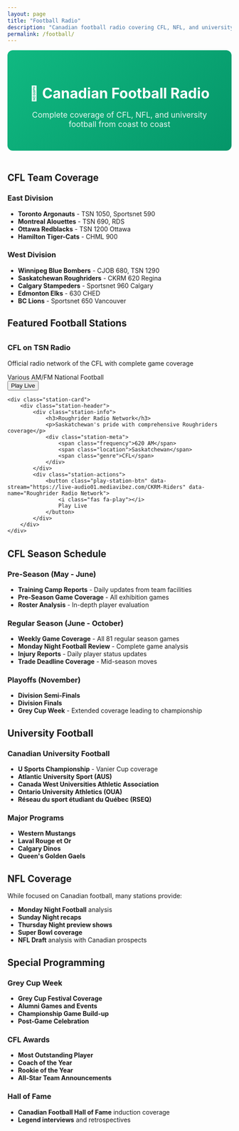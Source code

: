 ```yaml
---
layout: page
title: "Football Radio"
description: "Canadian football radio covering CFL, NFL, and university football across Canada"
permalink: /football/
---
```


<div class="page-intro" style="text-align: center; margin-bottom: 3rem; padding: 2rem; background: linear-gradient(135deg, #10b981 0%, #059669 100%); color: white; border-radius: 12px;">
    <h2 style="font-size: 2rem; margin-bottom: 1rem;">🏈 Canadian Football Radio</h2>
    <p style="font-size: 1.1rem; opacity: 0.9;">Complete coverage of CFL, NFL, and university football from coast to coast</p>
</div>

## CFL Team Coverage

### East Division
- **Toronto Argonauts** - TSN 1050, Sportsnet 590
- **Montreal Alouettes** - TSN 690, RDS
- **Ottawa Redblacks** - TSN 1200 Ottawa
- **Hamilton Tiger-Cats** - CHML 900

### West Division
- **Winnipeg Blue Bombers** - CJOB 680, TSN 1290
- **Saskatchewan Roughriders** - CKRM 620 Regina
- **Calgary Stampeders** - Sportsnet 960 Calgary
- **Edmonton Elks** - 630 CHED
- **BC Lions** - Sportsnet 650 Vancouver

<!-- Google Ad -->
<div class="ad-container">
    <ins class="adsbygoogle"
         style="display:block"
         data-ad-client="{{ site.google_adsense_id }}"
         data-ad-slot="3333333333"
         data-ad-format="auto"
         data-full-width-responsive="true"></ins>
    <script>
         (adsbygoogle = window.adsbygoogle || []).push({});
    </script>
</div>

## Featured Football Stations

<div class="stations-grid" style="margin: 2rem 0;">
    <div class="station-card">
        <div class="station-header">
            <div class="station-info">
                <h3>CFL on TSN Radio</h3>
                <p>Official radio network of the CFL with complete game coverage</p>
                <div class="station-meta">
                    <span class="frequency">Various AM/FM</span>
                    <span class="location">National</span>
                    <span class="genre">Football</span>
                </div>
            </div>
            <div class="station-actions">
                <button class="play-station-btn" data-stream="https://live-audio01.mediavibez.com/CFL-TSN" data-name="CFL on TSN Radio">
                    <i class="fas fa-play"></i>
                    Play Live
                </button>
            </div>
        </div>
    </div>

    <div class="station-card">
        <div class="station-header">
            <div class="station-info">
                <h3>Roughrider Radio Network</h3>
                <p>Saskatchewan's pride with comprehensive Roughriders coverage</p>
                <div class="station-meta">
                    <span class="frequency">620 AM</span>
                    <span class="location">Saskatchewan</span>
                    <span class="genre">CFL</span>
                </div>
            </div>
            <div class="station-actions">
                <button class="play-station-btn" data-stream="https://live-audio01.mediavibez.com/CKRM-Riders" data-name="Roughrider Radio Network">
                    <i class="fas fa-play"></i>
                    Play Live
                </button>
            </div>
        </div>
    </div>
</div>

## CFL Season Schedule

### Pre-Season (May - June)
- **Training Camp Reports** - Daily updates from team facilities
- **Pre-Season Game Coverage** - All exhibition games
- **Roster Analysis** - In-depth player evaluation

### Regular Season (June - October)
- **Weekly Game Coverage** - All 81 regular season games
- **Monday Night Football Review** - Complete game analysis
- **Injury Reports** - Daily player status updates
- **Trade Deadline Coverage** - Mid-season moves

### Playoffs (November)
- **Division Semi-Finals** 
- **Division Finals**
- **Grey Cup Week** - Extended coverage leading to championship

## University Football

### Canadian University Football
- **U Sports Championship** - Vanier Cup coverage
- **Atlantic University Sport (AUS)**
- **Canada West Universities Athletic Association**
- **Ontario University Athletics (OUA)**
- **Réseau du sport étudiant du Québec (RSEQ)**

### Major Programs
- **Western Mustangs**
- **Laval Rouge et Or** 
- **Calgary Dinos**
- **Queen's Golden Gaels**

## NFL Coverage

While focused on Canadian football, many stations provide:
- **Monday Night Football** analysis
- **Sunday Night recaps** 
- **Thursday Night preview shows**
- **Super Bowl coverage**
- **NFL Draft** analysis with Canadian prospects

## Special Programming

### Grey Cup Week
- **Grey Cup Festival Coverage**
- **Alumni Games and Events**
- **Championship Game Build-up**
- **Post-Game Celebration**

### CFL Awards
- **Most Outstanding Player**
- **Coach of the Year** 
- **Rookie of the Year**
- **All-Star Team Announcements**

### Hall of Fame
- **Canadian Football Hall of Fame** induction coverage
- **Legend interviews** and retrospectives
